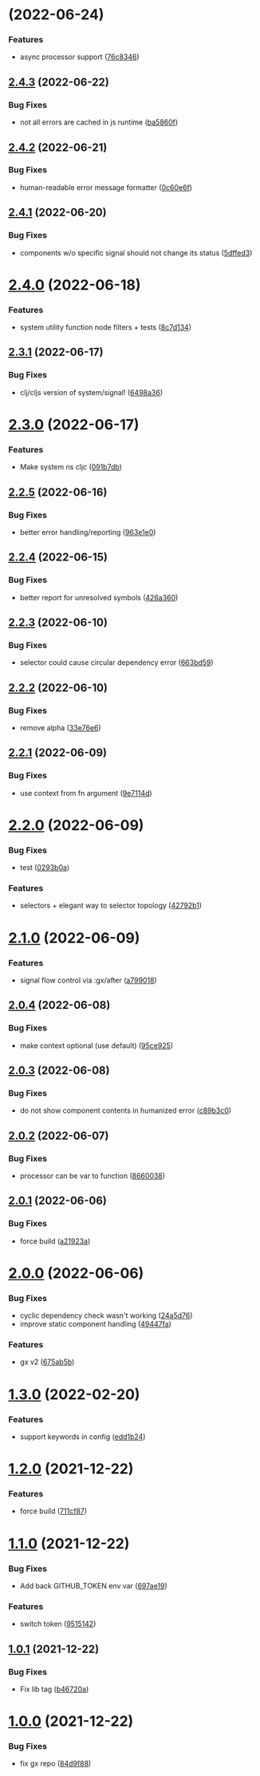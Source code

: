 # [](https://github.com/kepler16/gx.cljc/compare/v2.4.3...v) (2022-06-24)


### Features

* async processor support ([76c8346](https://github.com/kepler16/gx.cljc/commit/76c83467fb1d44b2f7e1ec003e4187bdc3cde955))



## [2.4.3](https://github.com/kepler16/gx.cljc/compare/v2.4.2...v2.4.3) (2022-06-22)


### Bug Fixes

* not all errors are cached in js runtime ([ba5860f](https://github.com/kepler16/gx.cljc/commit/ba5860ff24d9c4eb82d67a085bfd863596539d8d))



## [2.4.2](https://github.com/kepler16/gx.cljc/compare/v2.4.1...v2.4.2) (2022-06-21)


### Bug Fixes

* human-readable error message formatter ([0c60e6f](https://github.com/kepler16/gx.cljc/commit/0c60e6ff7573091ee9f15403d271ce187d576413))



## [2.4.1](https://github.com/kepler16/gx.cljc/compare/v2.4.0...v2.4.1) (2022-06-20)


### Bug Fixes

* components w/o specific signal should not change its status ([5dffed3](https://github.com/kepler16/gx.cljc/commit/5dffed311e9b314dd94ab231879707f1b773070e))



# [2.4.0](https://github.com/kepler16/gx.cljc/compare/v2.3.1...v2.4.0) (2022-06-18)


### Features

* system utility function node filters + tests ([8c7d134](https://github.com/kepler16/gx.cljc/commit/8c7d134187742b8943d9e4f8e5d5a3f5b07f5412))



## [2.3.1](https://github.com/kepler16/gx.cljc/compare/v2.3.0...v2.3.1) (2022-06-17)


### Bug Fixes

* clj/cljs version of system/signal! ([6498a36](https://github.com/kepler16/gx.cljc/commit/6498a36010783026c0a180faa7a9b83e8f9dda0b))



# [2.3.0](https://github.com/kepler16/gx.cljc/compare/v2.2.5...v2.3.0) (2022-06-17)


### Features

* Make system ns cljc ([091b7db](https://github.com/kepler16/gx.cljc/commit/091b7db15322304d95522cd0068a8f15ba293eb7))



## [2.2.5](https://github.com/kepler16/gx.cljc/compare/v2.2.4...v2.2.5) (2022-06-16)


### Bug Fixes

* better error handling/reporting ([963e1e0](https://github.com/kepler16/gx.cljc/commit/963e1e05d0599455a14f7b8d7e277460b9f5b2dc))



## [2.2.4](https://github.com/kepler16/gx.cljc/compare/v2.2.3...v2.2.4) (2022-06-15)


### Bug Fixes

* better report for unresolved symbols ([426a360](https://github.com/kepler16/gx.cljc/commit/426a360ecb5a7b1b348120ec0e018c983c13c847))



## [2.2.3](https://github.com/kepler16/gx.cljc/compare/v2.2.2...v2.2.3) (2022-06-10)


### Bug Fixes

* selector could cause circular dependency error ([663bd59](https://github.com/kepler16/gx.cljc/commit/663bd5926c924e4703646128b01982262c341f42))



## [2.2.2](https://github.com/kepler16/gx.cljc/compare/v2.2.1...v2.2.2) (2022-06-10)


### Bug Fixes

* remove alpha ([33e76e6](https://github.com/kepler16/gx.cljc/commit/33e76e64cca6bc4adea4c19eec734b8444a69642))



## [2.2.1](https://github.com/kepler16/gx.cljc/compare/v2.2.0...v2.2.1) (2022-06-09)


### Bug Fixes

* use context from fn argument ([9e7114d](https://github.com/kepler16/gx.cljc/commit/9e7114dea656372756c5dcb70ea6a8070a1d36f6))



# [2.2.0](https://github.com/kepler16/gx.cljc/compare/v2.1.0...v2.2.0) (2022-06-09)


### Bug Fixes

* test ([0293b0a](https://github.com/kepler16/gx.cljc/commit/0293b0a6014d006069e37d2de1ad48313772683c))


### Features

* selectors + elegant way to selector topology ([42792b1](https://github.com/kepler16/gx.cljc/commit/42792b157813ccdd3dcbecf1a1b8c62ce17ec5b8))



# [2.1.0](https://github.com/kepler16/gx.cljc/compare/v2.0.4...v2.1.0) (2022-06-09)


### Features

* signal flow control via :gx/after ([a799018](https://github.com/kepler16/gx.cljc/commit/a799018af702198ca4e58c4690ceccddda33e40f))



## [2.0.4](https://github.com/kepler16/gx.cljc/compare/v2.0.3...v2.0.4) (2022-06-08)


### Bug Fixes

* make context optional (use default) ([95ce925](https://github.com/kepler16/gx.cljc/commit/95ce9256af0c4b205468c4bb215c00480bd0ee26))



## [2.0.3](https://github.com/kepler16/gx.cljc/compare/v2.0.2...v2.0.3) (2022-06-08)


### Bug Fixes

* do not show component contents in humanized error ([c89b3c0](https://github.com/kepler16/gx.cljc/commit/c89b3c0b7a62bb1171b6663e989336ac4c523e84))



## [2.0.2](https://github.com/kepler16/gx.cljc/compare/v2.0.1...v2.0.2) (2022-06-07)


### Bug Fixes

* processor can be var to function ([8660038](https://github.com/kepler16/gx.cljc/commit/86600387503aeb63f8151c81f184ea0174536538))



## [2.0.1](https://github.com/kepler16/gx.cljc/compare/v2.0.0...v2.0.1) (2022-06-06)


### Bug Fixes

* force build ([a21923a](https://github.com/kepler16/gx.cljc/commit/a21923a118611c2105112fb2ec63e93f47a12b25))



# [2.0.0](https://github.com/kepler16/gx.cljc/compare/v1.4.0...v2.0.0) (2022-06-06)


### Bug Fixes

* cyclic dependency check wasn't working ([24a5d76](https://github.com/kepler16/gx.cljc/commit/24a5d76af940e16e2642fd9198d1087fd274b2fa))
* improve static component handling ([49447fa](https://github.com/kepler16/gx.cljc/commit/49447fa5ad283314da4db0e91ea56325eef311b6))


### Features

* gx v2 ([675ab5b](https://github.com/kepler16/gx.cljc/commit/675ab5b8d6f5c7395f041ca752d13f9ed25bf686))



# [1.3.0](https://github.com/kepler16/gx.cljc/compare/v1.2.0...v1.3.0) (2022-02-20)


### Features

* support keywords in config ([edd1b24](https://github.com/kepler16/gx.cljc/commit/edd1b248f51b51cd407f61301e8ff8e3c3218cf6))



# [1.2.0](https://github.com/kepler16/gx.cljc/compare/v1.1.0...v1.2.0) (2021-12-22)


### Features

* force build ([711cf87](https://github.com/kepler16/gx.cljc/commit/711cf872d5ae95c65c3760a8b83da210bf28240d))



# [1.1.0](https://github.com/kepler16/gx.cljc/compare/v1.0.1...v1.1.0) (2021-12-22)


### Bug Fixes

* Add back GITHUB_TOKEN env var ([697ae19](https://github.com/kepler16/gx.cljc/commit/697ae198d3f42bcea52bcb6826a63ae97387745d))


### Features

* switch token ([9515142](https://github.com/kepler16/gx.cljc/commit/9515142f11567d39895563987190d98975a2b85c))



## [1.0.1](https://github.com/kepler16/gx.cljc/compare/v1.0.0...v1.0.1) (2021-12-22)


### Bug Fixes

* Fix lib tag ([b46720a](https://github.com/kepler16/gx.cljc/commit/b46720a19693ff652dc31f587bc12f40396ef31e))



# [1.0.0](https://github.com/kepler16/gx.cljc/compare/84d9f88cd8d02f1f3a7d9b5781d692e387f43d7e...v1.0.0) (2021-12-22)


### Bug Fixes

* fix gx repo ([84d9f88](https://github.com/kepler16/gx.cljc/commit/84d9f88cd8d02f1f3a7d9b5781d692e387f43d7e))



